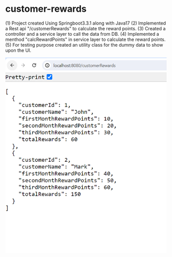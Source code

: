 # customer-rewards

(1) Project created Using Springboot3.3.1 along with Java17
(2) Implemented a Rest api "/customerRewards" to calculate the reward points.
(3) Created a controller and a service layer to call the data from DB.
(4) Implemented a menthod "calcRewardPoints" in service layer to calculate the reward points.
(5) For testing purpose created an utility class for the dummy data to show upon the UI.

![img_1.png](img_1.png)
